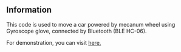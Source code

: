 ## Information

This code is used to move a car powered by mecanum wheel using Gyroscope glove, connected by Bluetooth (BLE HC-06).

For demonstration, you can visit [here.](https://www.linkedin.com/posts/wahyu-wahyu-038aa91b4_first-time-posting-in-linked-in-but-i-proudly-activity-6829277448643985408-Vz1-?utm_source=share&utm_medium=member_desktop)
